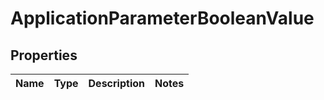 
# ApplicationParameterBooleanValue

## Properties
Name | Type | Description | Notes
------------ | ------------- | ------------- | -------------




